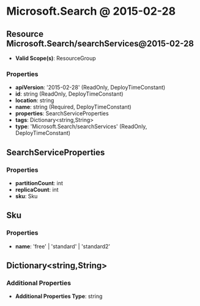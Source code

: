 # Microsoft.Search @ 2015-02-28

## Resource Microsoft.Search/searchServices@2015-02-28
* **Valid Scope(s)**: ResourceGroup
### Properties
* **apiVersion**: '2015-02-28' (ReadOnly, DeployTimeConstant)
* **id**: string (ReadOnly, DeployTimeConstant)
* **location**: string
* **name**: string (Required, DeployTimeConstant)
* **properties**: SearchServiceProperties
* **tags**: Dictionary<string,String>
* **type**: 'Microsoft.Search/searchServices' (ReadOnly, DeployTimeConstant)

## SearchServiceProperties
### Properties
* **partitionCount**: int
* **replicaCount**: int
* **sku**: Sku

## Sku
### Properties
* **name**: 'free' | 'standard' | 'standard2'

## Dictionary<string,String>
### Additional Properties
* **Additional Properties Type**: string

